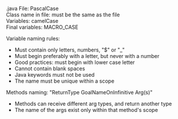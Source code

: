 .java File:             PascalCase  
Class name in file:     must be the same as the file  
Variables:              camelCase  
Final variables:        MACRO_CASE  

Variable naming rules:  
- Must contain only letters, numbers, "$" or "_"  
- Must begin preferably with a letter, but never with a number  
- Good practices: must begin with lower case letter  
- Cannot contain blank spaces  
- Java keywords must not be used  
- The name must be unique within a scope 

Methods naming: "ReturnType GoalNameOnInfinitive Arg(s)"
- Methods can receive different arg types, and return another type
- The name of the args exist only within that method's scope